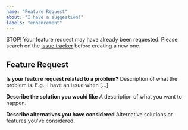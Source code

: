 ```yaml
---
name: "Feature Request"
about: "I have a suggestion!"
labels: "enhancement"
---
```


STOP! Your feature request may have already been requested. Please search on the [issue tracker](https://github.com/pointybeard-boilerplate/symext-template-extension/issues) before creating a new one.

## Feature Request

**Is your feature request related to a problem?**
Description of what the problem is. E.g., I have an issue when [...]

**Describe the solution you would like**
A description of what you want to happen.

**Describe alternatives you have considered**
Alternative solutions or features you've considered.
